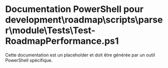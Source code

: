 # Documentation PowerShell pour development\roadmap\scripts\parser\module\Tests\Test-RoadmapPerformance.ps1

Cette documentation est un placeholder et doit être générée par un outil PowerShell spécifique.
